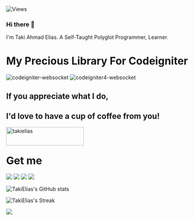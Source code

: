 ![Views](https://komarev.com/ghpvc/?username=takielias&color=blueviolet)

### Hi there 👋

I'm Taki Ahmad Elias. A Self-Taught Polyglot Programmer, Learner.

<!--
**takielias/takielias** is a ✨ _special_ ✨ repository because its `README.md` (this file) appears on your GitHub profile.

Here are some ideas to get you started:

- 🔭 I’m currently working on ...
- 🌱 I’m currently learning ...
- 👯 I’m looking to collaborate on ...
- 🤔 I’m looking for help with ...
- 💬 Ask me about ...
- 📫 How to reach me: ...
- 😄 Pronouns: ...
- ⚡ Fun fact: ...
-->

# My Precious Library For Codeigniter

![codeigniter-websocket][codeigniter-websocket]  ![codeigniter4-websocket][codeigniter4-websocket]

## If you appreciate what I do, 
## I'd love to have a cup of coffee from you!

<a href="https://www.buymeacoffee.com/takielias" target="_blank"> <img align="left" src="https://cdn.buymeacoffee.com/buttons/v2/default-yellow.png" height="50" width="210" alt="takielias" /></a>
</a>
<br>
<br>

# Get me
<a href="mailto:taki.elias@gmail.com"><img src="https://img.icons8.com/fluency/48/000000/send-mass-email.png"/></a>
<a href="https://ebuz.xyz/"><img src="https://img.icons8.com/fluency/48/000000/domain.png"/></a>
<a href="https://twitter.com/takiele"><img src="https://img.icons8.com/fluency/48/000000/twitter-squared.png"/></a>
<a href="https://www.linkedin.com/in/takielias/"><img src="https://img.icons8.com/fluency/48/000000/linkedin.png"/>
</a>

![TakiElias's GitHub stats](https://github-readme-stats.vercel.app/api?username=takielias&show_icons=true&theme=radical)

![TakiElias's Streak](https://github-readme-streak-stats.herokuapp.com/?user=takielias&theme=dark&hide_border=true)

<img align="left" src="https://github-readme-stats.vercel.app/api/top-langs/?username=takielias&hide=html,css,hack&langs_count=9&show_icons=true&theme=vue-dark">

[codeigniter4-websocket]: https://github-readme-stats.vercel.app/api/pin/?username=takielias&repo=codeigniter4-websocket&theme=jolly&cache_seconds=86400

[codeigniter-websocket]: https://github-readme-stats.vercel.app/api/pin/?username=takielias&repo=codeigniter-websocket&theme=algolia&cache_seconds=86400

